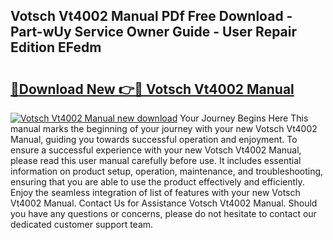 ## Votsch Vt4002 Manual PDf Free Download - Part-wUy Service Owner Guide - User Repair Edition EFedm

# <h2><a href="http://bc63506.oget.top/?id=Votsch+Vt4002+Manual">🔗Download New 👉🔴 Votsch Vt4002 Manual</a></h2>

[![Votsch Vt4002 Manual new download](https://i.imgur.com/5g1atiW.png)](http://bc63506.oget.top/?id=Votsch+Vt4002+Manual)
Your Journey Begins Here This manual marks the beginning of your journey with your new Votsch Vt4002 Manual, guiding you towards successful operation and enjoyment. To ensure a successful experience with your new Votsch Vt4002 Manual, please read this user manual carefully before use. It includes essential information on product setup, operation, maintenance, and troubleshooting, ensuring that you are able to use the product effectively and efficiently. Enjoy the seamless integration of list of features with your new Votsch Vt4002 Manual. Contact Us for Assistance Votsch Vt4002 Manual. Should you have any questions or concerns, please do not hesitate to contact our dedicated customer support team.
